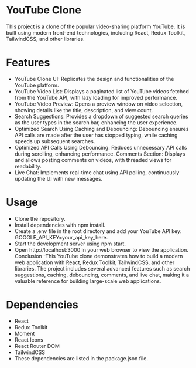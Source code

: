 # YouTube Clone

This project is a clone of the popular video-sharing platform YouTube. It is built using modern front-end technologies, including React, Redux Toolkit, TailwindCSS, and other libraries.

# Features

- YouTube Clone UI: Replicates the design and functionalities of the YouTube platform.
- YouTube Video List: Displays a paginated list of YouTube videos fetched from the YouTube API, with lazy loading for improved performance.
- YouTube Video Preview: Opens a preview window on video selection, showing details like the title, description, and view count.
- Search Suggestions: Provides a dropdown of suggested search queries as the user types in the search bar, enhancing the user experience.
- Optimized Search Using Caching and Debouncing: Debouncing ensures API calls are made after the user has stopped typing, while caching speeds up subsequent searches.
- Optimized API Calls Using Debouncing: Reduces unnecessary API calls during scrolling, enhancing performance.
  Comments Section: Displays and allows posting comments on videos, with threaded views for readability.
- Live Chat: Implements real-time chat using API polling, continuously updating the UI with new messages.

# Usage

- Clone the repository.
- Install dependencies with npm install.
- Create a .env file in the root directory and add your YouTube API key: GOOGLE_API_KEY=your_api_key_here.
- Start the development server using npm start.
- Open http://localhost:3000 in your web browser to view the application.
  Conclusion
  -This YouTube clone demonstrates how to build a modern web application with React, Redux Toolkit, TailwindCSS, and other libraries. The project includes several advanced features such as search suggestions, caching, debouncing, comments, and live chat, making it a valuable reference for building large-scale web applications.

# Dependencies

- React
- Redux Toolkit
- Moment
- React Icons
- React Router DOM
- TailwindCSS
- These dependencies are listed in the package.json file.
